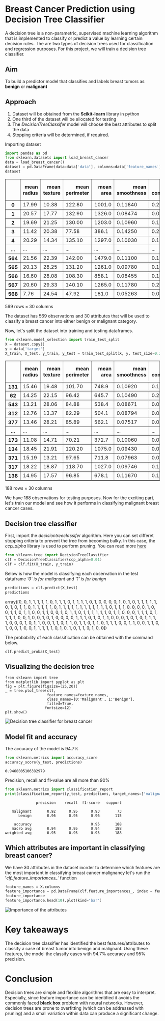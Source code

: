 # Breast Cancer Prediction using Decision Tree Classifier

A decision tree is a non-parametric, supervised machine learning algorithm that is implemented to classify or predict a value by learning certain decision rules. The are two types of decision trees used for classification and regression purposes. For this project, we will train a decision tree classifier. 

## Aim
To build a predictor model that classifies and labels breast tumors as **benign** or **malignant**

## Approach 
1. Dataset will be obtained from the **Scikit-learn** library in python
2. One third of the dataset will be allocated for testing 
3. The *DecisionTreeClassifer* model will choose the best attributes to split the data
4. Stopping criteria will be determined, if required. 

Importing dataset 

```python
import pandas as pd
from sklearn.datasets import load_breast_cancer
data = load_breast_cancer()
dataset = pd.DataFrame(data=data['data'], columns=data['feature_names'])
dataset
```
<div>
<style scoped>
    .dataframe tbody tr th:only-of-type {
        vertical-align: middle;
    }

    .dataframe tbody tr th {
        vertical-align: top;
    }

    .dataframe thead th {
        text-align: right;
    }
</style>
<table border="1" class="dataframe">
  <thead>
    <tr style="text-align: right;">
      <th></th>
      <th>mean radius</th>
      <th>mean texture</th>
      <th>mean perimeter</th>
      <th>mean area</th>
      <th>mean smoothness</th>
      <th>mean compactness</th>
      <th>mean concavity</th>
      <th>mean concave points</th>
      <th>mean symmetry</th>
      <th>mean fractal dimension</th>
      <th>...</th>
      <th>worst radius</th>
      <th>worst texture</th>
      <th>worst perimeter</th>
      <th>worst area</th>
      <th>worst smoothness</th>
      <th>worst compactness</th>
      <th>worst concavity</th>
      <th>worst concave points</th>
      <th>worst symmetry</th>
      <th>worst fractal dimension</th>
    </tr>
  </thead>
  <tbody>
    <tr>
      <th>0</th>
      <td>17.99</td>
      <td>10.38</td>
      <td>122.80</td>
      <td>1001.0</td>
      <td>0.11840</td>
      <td>0.27760</td>
      <td>0.30010</td>
      <td>0.14710</td>
      <td>0.2419</td>
      <td>0.07871</td>
      <td>...</td>
      <td>25.380</td>
      <td>17.33</td>
      <td>184.60</td>
      <td>2019.0</td>
      <td>0.16220</td>
      <td>0.66560</td>
      <td>0.7119</td>
      <td>0.2654</td>
      <td>0.4601</td>
      <td>0.11890</td>
    </tr>
    <tr>
      <th>1</th>
      <td>20.57</td>
      <td>17.77</td>
      <td>132.90</td>
      <td>1326.0</td>
      <td>0.08474</td>
      <td>0.07864</td>
      <td>0.08690</td>
      <td>0.07017</td>
      <td>0.1812</td>
      <td>0.05667</td>
      <td>...</td>
      <td>24.990</td>
      <td>23.41</td>
      <td>158.80</td>
      <td>1956.0</td>
      <td>0.12380</td>
      <td>0.18660</td>
      <td>0.2416</td>
      <td>0.1860</td>
      <td>0.2750</td>
      <td>0.08902</td>
    </tr>
    <tr>
      <th>2</th>
      <td>19.69</td>
      <td>21.25</td>
      <td>130.00</td>
      <td>1203.0</td>
      <td>0.10960</td>
      <td>0.15990</td>
      <td>0.19740</td>
      <td>0.12790</td>
      <td>0.2069</td>
      <td>0.05999</td>
      <td>...</td>
      <td>23.570</td>
      <td>25.53</td>
      <td>152.50</td>
      <td>1709.0</td>
      <td>0.14440</td>
      <td>0.42450</td>
      <td>0.4504</td>
      <td>0.2430</td>
      <td>0.3613</td>
      <td>0.08758</td>
    </tr>
    <tr>
      <th>3</th>
      <td>11.42</td>
      <td>20.38</td>
      <td>77.58</td>
      <td>386.1</td>
      <td>0.14250</td>
      <td>0.28390</td>
      <td>0.24140</td>
      <td>0.10520</td>
      <td>0.2597</td>
      <td>0.09744</td>
      <td>...</td>
      <td>14.910</td>
      <td>26.50</td>
      <td>98.87</td>
      <td>567.7</td>
      <td>0.20980</td>
      <td>0.86630</td>
      <td>0.6869</td>
      <td>0.2575</td>
      <td>0.6638</td>
      <td>0.17300</td>
    </tr>
    <tr>
      <th>4</th>
      <td>20.29</td>
      <td>14.34</td>
      <td>135.10</td>
      <td>1297.0</td>
      <td>0.10030</td>
      <td>0.13280</td>
      <td>0.19800</td>
      <td>0.10430</td>
      <td>0.1809</td>
      <td>0.05883</td>
      <td>...</td>
      <td>22.540</td>
      <td>16.67</td>
      <td>152.20</td>
      <td>1575.0</td>
      <td>0.13740</td>
      <td>0.20500</td>
      <td>0.4000</td>
      <td>0.1625</td>
      <td>0.2364</td>
      <td>0.07678</td>
    </tr>
    <tr>
      <th>...</th>
      <td>...</td>
      <td>...</td>
      <td>...</td>
      <td>...</td>
      <td>...</td>
      <td>...</td>
      <td>...</td>
      <td>...</td>
      <td>...</td>
      <td>...</td>
      <td>...</td>
      <td>...</td>
      <td>...</td>
      <td>...</td>
      <td>...</td>
      <td>...</td>
      <td>...</td>
      <td>...</td>
      <td>...</td>
      <td>...</td>
      <td>...</td>
    </tr>
    <tr>
      <th>564</th>
      <td>21.56</td>
      <td>22.39</td>
      <td>142.00</td>
      <td>1479.0</td>
      <td>0.11100</td>
      <td>0.11590</td>
      <td>0.24390</td>
      <td>0.13890</td>
      <td>0.1726</td>
      <td>0.05623</td>
      <td>...</td>
      <td>25.450</td>
      <td>26.40</td>
      <td>166.10</td>
      <td>2027.0</td>
      <td>0.14100</td>
      <td>0.21130</td>
      <td>0.4107</td>
      <td>0.2216</td>
      <td>0.2060</td>
      <td>0.07115</td>
    </tr>
    <tr>
      <th>565</th>
      <td>20.13</td>
      <td>28.25</td>
      <td>131.20</td>
      <td>1261.0</td>
      <td>0.09780</td>
      <td>0.10340</td>
      <td>0.14400</td>
      <td>0.09791</td>
      <td>0.1752</td>
      <td>0.05533</td>
      <td>...</td>
      <td>23.690</td>
      <td>38.25</td>
      <td>155.00</td>
      <td>1731.0</td>
      <td>0.11660</td>
      <td>0.19220</td>
      <td>0.3215</td>
      <td>0.1628</td>
      <td>0.2572</td>
      <td>0.06637</td>
    </tr>
    <tr>
      <th>566</th>
      <td>16.60</td>
      <td>28.08</td>
      <td>108.30</td>
      <td>858.1</td>
      <td>0.08455</td>
      <td>0.10230</td>
      <td>0.09251</td>
      <td>0.05302</td>
      <td>0.1590</td>
      <td>0.05648</td>
      <td>...</td>
      <td>18.980</td>
      <td>34.12</td>
      <td>126.70</td>
      <td>1124.0</td>
      <td>0.11390</td>
      <td>0.30940</td>
      <td>0.3403</td>
      <td>0.1418</td>
      <td>0.2218</td>
      <td>0.07820</td>
    </tr>
    <tr>
      <th>567</th>
      <td>20.60</td>
      <td>29.33</td>
      <td>140.10</td>
      <td>1265.0</td>
      <td>0.11780</td>
      <td>0.27700</td>
      <td>0.35140</td>
      <td>0.15200</td>
      <td>0.2397</td>
      <td>0.07016</td>
      <td>...</td>
      <td>25.740</td>
      <td>39.42</td>
      <td>184.60</td>
      <td>1821.0</td>
      <td>0.16500</td>
      <td>0.86810</td>
      <td>0.9387</td>
      <td>0.2650</td>
      <td>0.4087</td>
      <td>0.12400</td>
    </tr>
    <tr>
      <th>568</th>
      <td>7.76</td>
      <td>24.54</td>
      <td>47.92</td>
      <td>181.0</td>
      <td>0.05263</td>
      <td>0.04362</td>
      <td>0.00000</td>
      <td>0.00000</td>
      <td>0.1587</td>
      <td>0.05884</td>
      <td>...</td>
      <td>9.456</td>
      <td>30.37</td>
      <td>59.16</td>
      <td>268.6</td>
      <td>0.08996</td>
      <td>0.06444</td>
      <td>0.0000</td>
      <td>0.0000</td>
      <td>0.2871</td>
      <td>0.07039</td>
    </tr>
  </tbody>
</table>
<p>569 rows × 30 columns</p>
</div>

The dataset has 569 observations and 30 attributes that will be used to classify a breast cancer into either benign or malignant category. 

Now, let's split the dataset into training and testing dataframes. 

```python
from sklearn.model_selection import train_test_split
X = dataset.copy()
y = data['target']
X_train, X_test, y_train, y_test = train_test_split(X, y, test_size=0.33)
```
<div>
<style scoped>
    .dataframe tbody tr th:only-of-type {
        vertical-align: middle;
    }

    .dataframe tbody tr th {
        vertical-align: top;
    }

    .dataframe thead th {
        text-align: right;
    }
</style>
<table border="1" class="dataframe">
  <thead>
    <tr style="text-align: right;">
      <th></th>
      <th>mean radius</th>
      <th>mean texture</th>
      <th>mean perimeter</th>
      <th>mean area</th>
      <th>mean smoothness</th>
      <th>mean compactness</th>
      <th>mean concavity</th>
      <th>mean concave points</th>
      <th>mean symmetry</th>
      <th>mean fractal dimension</th>
      <th>...</th>
      <th>worst radius</th>
      <th>worst texture</th>
      <th>worst perimeter</th>
      <th>worst area</th>
      <th>worst smoothness</th>
      <th>worst compactness</th>
      <th>worst concavity</th>
      <th>worst concave points</th>
      <th>worst symmetry</th>
      <th>worst fractal dimension</th>
    </tr>
  </thead>
  <tbody>
    <tr>
      <th>131</th>
      <td>15.46</td>
      <td>19.48</td>
      <td>101.70</td>
      <td>748.9</td>
      <td>0.10920</td>
      <td>0.12230</td>
      <td>0.14660</td>
      <td>0.08087</td>
      <td>0.1931</td>
      <td>0.05796</td>
      <td>...</td>
      <td>19.26</td>
      <td>26.00</td>
      <td>124.90</td>
      <td>1156.0</td>
      <td>0.1546</td>
      <td>0.2394</td>
      <td>0.37910</td>
      <td>0.15140</td>
      <td>0.2837</td>
      <td>0.08019</td>
    </tr>
    <tr>
      <th>62</th>
      <td>14.25</td>
      <td>22.15</td>
      <td>96.42</td>
      <td>645.7</td>
      <td>0.10490</td>
      <td>0.20080</td>
      <td>0.21350</td>
      <td>0.08653</td>
      <td>0.1949</td>
      <td>0.07292</td>
      <td>...</td>
      <td>17.67</td>
      <td>29.51</td>
      <td>119.10</td>
      <td>959.5</td>
      <td>0.1640</td>
      <td>0.6247</td>
      <td>0.69220</td>
      <td>0.17850</td>
      <td>0.2844</td>
      <td>0.11320</td>
    </tr>
    <tr>
      <th>543</th>
      <td>13.21</td>
      <td>28.06</td>
      <td>84.88</td>
      <td>538.4</td>
      <td>0.08671</td>
      <td>0.06877</td>
      <td>0.02987</td>
      <td>0.03275</td>
      <td>0.1628</td>
      <td>0.05781</td>
      <td>...</td>
      <td>14.37</td>
      <td>37.17</td>
      <td>92.48</td>
      <td>629.6</td>
      <td>0.1072</td>
      <td>0.1381</td>
      <td>0.10620</td>
      <td>0.07958</td>
      <td>0.2473</td>
      <td>0.06443</td>
    </tr>
    <tr>
      <th>312</th>
      <td>12.76</td>
      <td>13.37</td>
      <td>82.29</td>
      <td>504.1</td>
      <td>0.08794</td>
      <td>0.07948</td>
      <td>0.04052</td>
      <td>0.02548</td>
      <td>0.1601</td>
      <td>0.06140</td>
      <td>...</td>
      <td>14.19</td>
      <td>16.40</td>
      <td>92.04</td>
      <td>618.8</td>
      <td>0.1194</td>
      <td>0.2208</td>
      <td>0.17690</td>
      <td>0.08411</td>
      <td>0.2564</td>
      <td>0.08253</td>
    </tr>
    <tr>
      <th>377</th>
      <td>13.46</td>
      <td>28.21</td>
      <td>85.89</td>
      <td>562.1</td>
      <td>0.07517</td>
      <td>0.04726</td>
      <td>0.01271</td>
      <td>0.01117</td>
      <td>0.1421</td>
      <td>0.05763</td>
      <td>...</td>
      <td>14.69</td>
      <td>35.63</td>
      <td>97.11</td>
      <td>680.6</td>
      <td>0.1108</td>
      <td>0.1457</td>
      <td>0.07934</td>
      <td>0.05781</td>
      <td>0.2694</td>
      <td>0.07061</td>
    </tr>
    <tr>
      <th>...</th>
      <td>...</td>
      <td>...</td>
      <td>...</td>
      <td>...</td>
      <td>...</td>
      <td>...</td>
      <td>...</td>
      <td>...</td>
      <td>...</td>
      <td>...</td>
      <td>...</td>
      <td>...</td>
      <td>...</td>
      <td>...</td>
      <td>...</td>
      <td>...</td>
      <td>...</td>
      <td>...</td>
      <td>...</td>
      <td>...</td>
      <td>...</td>
    </tr>
    <tr>
      <th>173</th>
      <td>11.08</td>
      <td>14.71</td>
      <td>70.21</td>
      <td>372.7</td>
      <td>0.10060</td>
      <td>0.05743</td>
      <td>0.02363</td>
      <td>0.02583</td>
      <td>0.1566</td>
      <td>0.06669</td>
      <td>...</td>
      <td>11.35</td>
      <td>16.82</td>
      <td>72.01</td>
      <td>396.5</td>
      <td>0.1216</td>
      <td>0.0824</td>
      <td>0.03938</td>
      <td>0.04306</td>
      <td>0.1902</td>
      <td>0.07313</td>
    </tr>
    <tr>
      <th>134</th>
      <td>18.45</td>
      <td>21.91</td>
      <td>120.20</td>
      <td>1075.0</td>
      <td>0.09430</td>
      <td>0.09709</td>
      <td>0.11530</td>
      <td>0.06847</td>
      <td>0.1692</td>
      <td>0.05727</td>
      <td>...</td>
      <td>22.52</td>
      <td>31.39</td>
      <td>145.60</td>
      <td>1590.0</td>
      <td>0.1465</td>
      <td>0.2275</td>
      <td>0.39650</td>
      <td>0.13790</td>
      <td>0.3109</td>
      <td>0.07610</td>
    </tr>
    <tr>
      <th>371</th>
      <td>15.19</td>
      <td>13.21</td>
      <td>97.65</td>
      <td>711.8</td>
      <td>0.07963</td>
      <td>0.06934</td>
      <td>0.03393</td>
      <td>0.02657</td>
      <td>0.1721</td>
      <td>0.05544</td>
      <td>...</td>
      <td>16.20</td>
      <td>15.73</td>
      <td>104.50</td>
      <td>819.1</td>
      <td>0.1126</td>
      <td>0.1737</td>
      <td>0.13620</td>
      <td>0.08178</td>
      <td>0.2487</td>
      <td>0.06766</td>
    </tr>
    <tr>
      <th>317</th>
      <td>18.22</td>
      <td>18.87</td>
      <td>118.70</td>
      <td>1027.0</td>
      <td>0.09746</td>
      <td>0.11170</td>
      <td>0.11300</td>
      <td>0.07950</td>
      <td>0.1807</td>
      <td>0.05664</td>
      <td>...</td>
      <td>21.84</td>
      <td>25.00</td>
      <td>140.90</td>
      <td>1485.0</td>
      <td>0.1434</td>
      <td>0.2763</td>
      <td>0.38530</td>
      <td>0.17760</td>
      <td>0.2812</td>
      <td>0.08198</td>
    </tr>
    <tr>
      <th>138</th>
      <td>14.95</td>
      <td>17.57</td>
      <td>96.85</td>
      <td>678.1</td>
      <td>0.11670</td>
      <td>0.13050</td>
      <td>0.15390</td>
      <td>0.08624</td>
      <td>0.1957</td>
      <td>0.06216</td>
      <td>...</td>
      <td>18.55</td>
      <td>21.43</td>
      <td>121.40</td>
      <td>971.4</td>
      <td>0.1411</td>
      <td>0.2164</td>
      <td>0.33550</td>
      <td>0.16670</td>
      <td>0.3414</td>
      <td>0.07147</td>
    </tr>
  </tbody>
</table>
<p>188 rows × 30 columns</p>
</div>

We have 188 observations for testing purposes. Now for the exciting part, let's train our model and see how it performs in classifying malignant breast cancer cases. 

## Decision tree classifier
First, import the *decisiontreeclassifer* algorithm. Here you can set differet stopping criteria to prevent the tree from becoming bulky. In this case, the *ccp_alpha* library is used to perform pruning. You can read more [here](https://scikit-learn.org/stable/auto_examples/tree/plot_cost_complexity_pruning.html#sphx-glr-auto-examples-tree-plot-cost-complexity-pruning-py)

```python
from sklearn.tree import DecisionTreeClassifier
clf = DecisionTreeClassifier(ccp_alpha=0.01)
clf = clf.fit(X_train, y_train)
```
Below is how the model is classifying each observation in the test dataframe *'0' is for malignant* and *'1' is for benign*
```python
predictions = clf.predict(X_test)
predictions
```
array([0, 0, 1, 1, 1, 1, 1, 0, 1, 1, 1, 0, 1, 1, 1, 1, 0, 1, 0, 0, 0, 0,
       1, 0, 1, 0, 1, 1, 1, 1, 1, 0, 1, 0, 1, 1, 0, 1, 1, 1, 1, 1, 0, 1,
       1, 1, 1, 1, 1, 1, 1, 1, 1, 1, 1, 0, 1, 1, 1, 0, 0, 0, 0, 1, 0, 0,
       1, 1, 0, 1, 1, 0, 0, 1, 1, 0, 0, 1, 0, 1, 1, 0, 1, 1, 1, 1, 1, 1,
       0, 1, 1, 0, 0, 0, 1, 1, 1, 0, 1, 1, 1, 1, 0, 0, 1, 0, 0, 1, 0, 1,
       0, 0, 0, 0, 1, 1, 1, 0, 1, 0, 1, 1, 0, 0, 0, 1, 0, 1, 0, 1, 1, 1,
       1, 0, 0, 0, 1, 0, 1, 1, 0, 0, 1, 1, 0, 1, 1, 0, 1, 1, 0, 1, 1, 0,
       1, 1, 1, 0, 0, 1, 1, 0, 0, 1, 1, 0, 1, 0, 0, 1, 0, 0, 1, 1, 1, 1,
       1, 0, 1, 0, 1, 0, 1, 1, 0, 1, 0, 0])

The probability of each classification can be obtained with the command below.
```
clf.predict_proba(X_test)
```
## Visualizing the decision tree 
```
from sklearn import tree
from matplotlib import pyplot as plt
fig = plt.figure(figsize=(25,20))
_ = tree.plot_tree(clf, 
                   feature_names=feature_names,  
                   class_names={0:'Malignant', 1:'Benign'},
                   filled=True,
                  fontsize=12)
plt.show()
```
![Decision tree classifier for breast cancer](output2.png)


## Model fit and accuracy
The accuracy of the model is 94.7% 
```python
from sklearn.metrics import accuracy_score
accuracy_score(y_test, predictions)
```
```
0.9468085106382979
```
Precision, recall and f1-value are all more than 90%
```python
from sklearn.metrics import classification_report
print(classification_report(y_test, predictions, target_names=['malignant', 'benign']))
```
```
              precision    recall  f1-score   support

   malignant       0.92      0.95      0.93        73
      benign       0.96      0.95      0.96       115

    accuracy                           0.95       188
   macro avg       0.94      0.95      0.94       188
weighted avg       0.95      0.95      0.95       188

```
## Which attributes are important in classifying breast cancer? 

We have 30 attributes in the dataset inorder to determine which features are the most important in classifying breast cancer malignancy let's run the '*clf_feature_importances_*' function 

```python
feature_names = X.columns
feature_importance = pd.DataFrame(clf.feature_importances_, index = feature_names).sort_values(0, ascending=False)
feature_importance
feature_importance.head(10).plot(kind='bar')
```
![Importance of the attributes](output1.png)

# Key takeaways

The decision tree classifier has identified the best features/attributes to classify a case of breast tumor into benign and malignant. Using these features, the model the classify cases with 94.7% accuracy and 95% precision. 
# Conclusion 
Decision trees are simple and flexible algorithms that are easy to interpret. Especially, since feature importance can be identified it avoids the commonly faced **black box** problem with neural networks. However, decision trees are prone to overfitting (which can be addressed with pruning) and a small variation within data can produce a significant change. 




